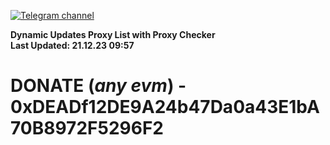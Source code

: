 [![Telegram channel](https://img.shields.io/endpoint?url=https://runkit.io/damiankrawczyk/telegram-badge/branches/master?url=https://t.me/n4z4v0d)](https://t.me/n4z4v0d) 

**Dynamic Updates Proxy List with Proxy Checker**  
**Last Updated: 21.12.23 09:57**

# DONATE (_any evm_) - 0xDEADf12DE9A24b47Da0a43E1bA70B8972F5296F2
